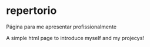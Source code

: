 # repertorio
Página para me apresentar profissionalmente

A simple html page to introduce myself and my projecys!
